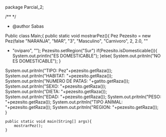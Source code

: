 package Parcial_2;

/**
*/
 * @author Sabas

Public class Main;{
    public static void mostrarPez(){
Pez Pezesito = new Pez(false "NARANJA", "MAR", "3", "Masculino", "Carnivoro", 2, 2.0, ""
 + "oviparo", "");
Pezesito.setRegion("Sur")
if(Pezesito.isDomesticable()){
    System.out.println("ES DOMESTICABLE");
}else{
    System.out.pritnln("NO ES DOMESTICABLE");
}

System.out.pritnln("TIPO: Pez"+pezesito.getRaza());
System.out.pritnln("HABITAT: "+pezesito.getRaza());
System.out.pritnln("NUMERO DE PATAS: "+gatito.getRaza());
System.out.pritnln("SEXO: "+pezesito.getRaza());
System.out.pritnln("DIETA: "+pezesito.getRaza());
System.out.pritnln("EDAD: "+pezesito.getRaza());
System.out.pritnln("PESO: "+pezesito.getRaza());
System.out.pritnln("TIPO ANIMAL: "+pezesito.getRaza());
System.out.pritnln("REGION: "+pezesito.getRaza());
}


    public static void main(String[] args){
        mostrarPez();
    } 

